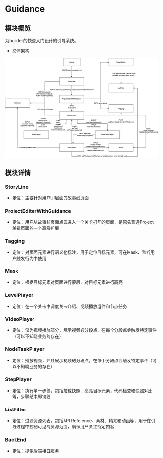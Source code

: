 # Guidance

## 模块概览

为builder的快速入门设计的引导系统。

- 总体架构

![guidance-architecture](./assets/guidance-architecture.png)

## 模块详情

### StoryLine

- 定位：主要针对用户UI层面的故事线页面

### ProjectEditorWithGuidance

- 定位：用户从故事线页面点击进入一个关卡打开的页面，是原先普通Project编辑页面的一个高级扩展

### Tagging

- 定位：对页面元素进行语义化标注，用于定位目标元素，可在Mask、监听用户触发行为中使用

### Mask

- 定位：根据目标元素对页面进行蒙层，对目标元素进行高亮

### LevelPlayer

- 定位：在一个关卡中调度关卡介绍、视频播放组件和节点任务

### VideoPlayer

- 定位：仅为视频播放部分，展示视频的分段点，在每个分段点会触发特定事件（可以不知晓业务的存在）

### NodeTaskPlayer

- 定位：播放视频，并且展示视频的分段点，在每个分段点会触发特定事件（可以不知晓业务的存在）

### StepPlayer

- 定位：执行单一步骤，包括加载快照，高亮目标元素，代码检查和快照对比等，步骤结束即销毁

### ListFilter

- 定位：过滤资源列表，包括API Reference、素材、精灵和动画等，用于在引导过程中控制可见的资源范围，确保用户关注特定内容

### BackEnd

- 定位：提供后端接口服务
